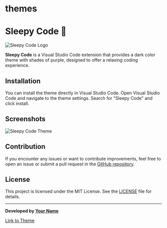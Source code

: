# themes
# Sleepy Code 🌙

![Sleepy Code Logo](/assets/icon.png)

**Sleepy Code** is a Visual Studio Code extension that provides a dark color theme with shades of purple, designed to offer a relaxing coding experience.

## Installation

You can install the theme directly in Visual Studio Code. Open Visual Studio Code and navigate to the theme settings. Search for "Sleepy Code" and click install.

## Screenshots

![Sleepy Code Theme](/screenshots/sleepy-code-theme.png)

## Contribution

If you encounter any issues or want to contribute improvements, feel free to open an issue or submit a pull request in the [GitHub repository](https://github.com/your-username/sleepy-code).

## License

This project is licensed under the MIT License. See the [LICENSE](/LICENSE) file for details.

---

**Developed by [Your Name](https://github.com/your-username)**

[Link to Theme](#)
